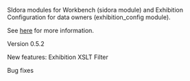 SIdora modules for Workbench (sidora module) and Exhibition Configuration for data owners (exhibition_config module).

See [here](https://confluence.si.edu/display/SIDKB/Administrators+Knowledge+Base) for more information.

Version 0.5.2

New features:
Exhibition XSLT Filter

Bug fixes
